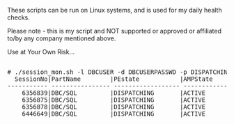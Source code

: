 

These scripts can be run on Linux systems, and is used for my daily health checks.

Please note - this is my script and NOT supported or approved or affiliated to/by any company mentioned above.

Use at Your Own Risk...

<pre>

# ./session_mon.sh -l DBCUSER -d DBCUSERPASSWD -p DISPATCHING -i 10.0.0.1
  SessionNo|PartName        |PEstate           |AMPState          |              AMPIO|LogonTime             |LogonSource                                                                                                                     |UserName
----------- ---------------- ------------------ ------------------ ------------------- ---------------------- -------------------------------------------------------------------------------------------------------------------------------- -------------------------------
    6356839|DBC/SQL         |DISPATCHING       |ACTIVE            |         28,805,711|2021/07/22 22:53:28.00|(TCP/IP) ec0c 10.0.0.1 TERADATA;TERADATACOP1/10.0.0.1:1025 CID=257A4994 C23360010 JDBC16.20.00.13;1.8.0_112 01 LSS   |PUI
    6356875|DBC/SQL         |DISPATCHING       |ACTIVE            |        168,727,908|2021/07/22 22:54:06.00|(TCP/IP) ec22 10.0.0.1 TERADATA;TERADATACOP2/10.0.0.1:1025 CID=7C7A23A4 C23360010 JDBC16.20.00.13;1.8.0_112 01 LSS   |PUI
    6356878|DBC/SQL         |DISPATCHING       |ACTIVE            |        104,994,355|2021/07/22 22:54:06.00|(TCP/IP) ec23 10.0.0.1 TERADATA;TERADATACOP1/10.0.0.1:1025 CID=2A0714D C23360010 JDBC16.20.00.13;1.8.0_112 01 LSS    |PGUI
    6446649|DBC/SQL         |DISPATCHING       |ACTIVE            |          4,917,165|2021/07/23 16:15:23.00|(TCP/IP) cdc9 10.0.0.1 TERADATA;TERADATACOP3/10.0.0.1:1025 CID=1A65F7E4 C23360010 JDBC16.20.00.13;1.8.0_112 01 LSS    |PGUI

</pre>
